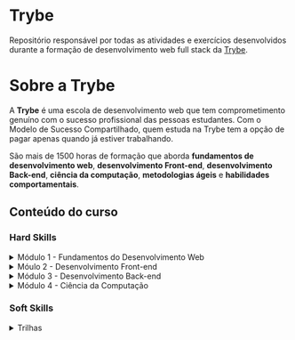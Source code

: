 # Trybe

Repositório responsável por todas as atividades e exercícios desenvolvidos
durante a formação de desenvolvimento web full stack da [Trybe](https://www.betrybe.com/).

# Sobre a Trybe

A **Trybe** é uma escola de desenvolvimento web que tem comprometimento genuíno com o sucesso profissional das pessoas estudantes. Com o Modelo de Sucesso Compartilhado, quem estuda na Trybe tem a opção de pagar apenas quando já estiver trabalhando.

São mais de 1500 horas de formação que aborda **fundamentos de desenvolvimento web**, **desenvolvimento Front-end**, **desenvolvimento Back-end**, **ciência da computação**, **metodologias ágeis** e **habilidades comportamentais**.

## Conteúdo do curso

### Hard Skills

<details>
  <summary>
    Módulo 1 - Fundamentos do Desenvolvimento Web
  </summary>


***Bloco 01 - Unix & Bash***:

- [x] Fundamentos do Desenvolvimento Web
- [x] Introdução - Unix & Shell
- [x] Unix & Bash - Parte 1
- [x] Unix & Bash - Parte 2

***Bloco 02 - Git, GitHub e Internet***:
- [x] Git & GitHub - O que é e para que serve
- [x] Git & GitHub - Entendendo os comandos
- [x] Internet - Entendendo como ela funciona

***Bloco 03 - Introdução à HTML e CSS***:
- [x] Introdução - HTML & CSS
- [x] HTML & CSS - Estruturas de página
- [x] HTML & CSS - Primeiros passos em CSS
- [x] HTML & CSS - Seletores e posicionamento
- [x] HTML Semântico
- [x] Projeto - Lessons Learned

***Bloco 04 - Introdução à Javascript e Lógica de Pogramação***:
- [x] Introdução - JavaScript
- [x] Javascript - Primeiros passos JavaScript
- [x] Javascript - Array e loop For
- [x] JavaScript - Lógica de Programação e Algoritmos
- [x] JavaScript - Objetos e funções
- [x] Projeto - Playground Functions

***Bloco 05 - JavaScript: DOM, Eventos e Web Stage***:
- [x] JavaScript - DOM e seletores
- [x] JavaScript - Trabalhando com elementos
- [x] JavaScript - Eventos
- [x] JavaScript - Web Storage
- [x] Fundamentos - JavaScript - Projetos
- [x] Projeto - Arte com Pixels
- [x] Projeto - Lista de tarefas
- [ ] (Bônus) Projeto - Meme Generator
- [ ] (Bônus) Projeto - Adivinhe a Cor
- [ ] (Bônus) Projeto - Carta Misteriosa

***Bloco 06 - HTML e CSS: Forms, Flexbox e Responsivo***:
- [x] HTML & CSS - Forms
- [x] Bibliotecas JavaScript e Frameworks CSS
- [x] Introdução - CSS Flexbox
- [x] CSS Flexbox - Parte 1
- [x] CSS Flexbox - Parte 2
- [x] CSS Responsivo - Mobile First
- [x] Projeto - Trybewarts

***Bloco 07 - Introdução à JavaScript ES6 e Testes Untários***:
- [x] Javascript ES6 - let, const, arrow functions e template literal
- [x] JavaScript ES6 - Objects
- [x] Testes unitários em JavaScript
- [x] Projeto - JavaScript Testes Unitários

***Bloco 08 - Higher Order Functions do JavaScript ES6***: 
- [x] JavaScript ES6 - Introdução a Higher Order Functions
- [x] Javascript ES6 - Higher Order Functions - forEach, find, some, every, sort
- [x] JavaScript ES6 - Higher Order Functions - map e filter
- [x] JavaScript ES6 - Higher Order Functions - reduce
- [x] JavaScript ES6 - spread operator, parâmetro rest, destructuring e mais
- [x] Projeto - Zoo functions

***Bloco 09 - JavaScript Assíncrono e Promises***:
- [x] JavaScript Assíncrono e Callbacks
- [x] JavaScript Promises
- [x] Projeto - Carrinho de Compras

***Bloco 10 - Testes automatizados com Jest***:
- [x] Primeiros passos no Jest
- [x] Jest - Testes Assíncronos
- [x] Jest - Simulando comportamentos
- [x] Projeto - Jest Assíncrono e Mocking
</details>

<details>
   <summary>
Móulo 2 - Desenvolvimento Front-end
</summary>

***Bloco 11 - Introdução à React***: 
- [x] Introdução - Front-end 
- [x] Introdução - React
- [x] 'Hello, world!' no React!
- [x] Componentes React
- [x] Projeto - Movie Cards Library

***Bloco 12 - Componentes com Estado, Eventos e Formulários com React***:
- [x] Componentes com estado e eventos
- [x] Formulários no React
- [x] Projeto - Trybetrunfo

***Bloco 13 - Ciclo de Vida de Componentes e React Router***:
- [x] Ciclo de vida de componentes
- [x] React Router
- [x] Projeto - TrybeTunes

***Bloco 14 - Metodologias Ágeis***:
- [x] Metodologias Ágeis
- [x] Projeto - Frontend Online Store

***Bloco 15 - Testes automatizados com React Testing Library***:
- [x] RTL - Primeiros passos
- [x] RTL - Mocks e Inputs
- [x] RTL - Testando React Router
- [x] Projeto - React Testing Library

***Bloco 16 - Gerenciamento de estado com Redux***:
- [x] Introdução ao Redux - O estado global da aplicação
- [x] Usando o Redux no React
- [x] Usando o Redux no React - Prática
- [x] Usando o Redux no React - Actions Assíncronas
- [x] Testes em React-Redux
- [ ] Projeto - Trybe Wallet

***Bloco 17 - Projeto Jogo de Trivia***: 
- [ ] Projeto - Jogo de Trivia

***Bloco 18 - Context API e React Hooks***: 
- [ ] Context API do React
- [ ] React Hooks - useState e useContext
- [ ] React Hooks - useEffect e Hooks customizados
- [ ] Projeto - StarWars Datatable com Context API e Hooks

***Bloco 19 - Projeto App de Receitas***:
- [ ] Projeto App de Receitas
</details>

<details>
    <summary>
Módulo 3 - Desenvolvimento Back-end
    </summary>
* Bloco 20
* Bloco 21
* Bloco 22
* Bloco 23
* Bloco 24
* Bloco 25
* Bloco 26
* Bloco 27
* Bloco 28
* Bloco 29
* Bloco 30
* Bloco 31
* Bloco 32
</details>

<details>
    <summary>
Módulo 4 - Ciência da Computação
    </summary>
* Bloco 33
* Bloco 34
* Bloco 35
* Bloco 36
* Bloco 37
* Bloco 38
</details>

### Soft Skills

<details>
  <summary>
    Trilhas
  </summary>
* Inteligência Emocional
* Comunicação
* Colaboração
* Pensamento Crítico
* Criatividade
* Liderança 
</details>
   
